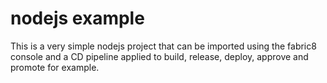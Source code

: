 # nodejs example

This is a very simple nodejs project that can be imported using the fabric8 console and a CD pipeline applied to build, release, deploy, approve and promote for example.
